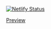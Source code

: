[![Netlify Status](https://api.netlify.com/api/v1/badges/ef0441b4-e316-47ea-9961-e769a5c4407e/deploy-status)](https://app.netlify.com/sites/wai-course-list/deploys)

[Preview](https://deploy-preview-4--wai-course-list.netlify.app/)
